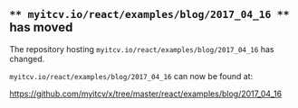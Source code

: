 ## `** myitcv.io/react/examples/blog/2017_04_16 **` has moved

The repository hosting `myitcv.io/react/examples/blog/2017_04_16` has changed.

`myitcv.io/react/examples/blog/2017_04_16` can now be found at:

https://github.com/myitcv/x/tree/master/react/examples/blog/2017_04_16
